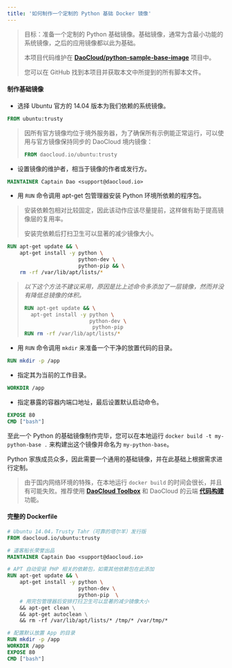 ```yaml
---
title: '如何制作一个定制的 Python 基础 Docker 镜像'
---
```


<!-- reviewed by fiona -->

> 目标：准备一个定制的 Python 基础镜像。基础镜像，通常为含最小功能的系统镜像，之后的应用镜像都以此为基础。
> 
> 本项目代码维护在 **[DaoCloud/python-sample-base-image](https://github.com/DaoCloud/python-sample-base-image)** 项目中。
>
> 您可以在 GitHub 找到本项目并获取本文中所提到的所有脚本文件。

#### 制作基础镜像

- 选择 Ubuntu 官方的 14.04 版本为我们依赖的系统镜像。

```dockerfile
FROM ubuntu:trusty
```

> 因所有官方镜像均位于境外服务器，为了确保所有示例能正常运行，可以使用与官方镜像保持同步的 DaoCloud 境内镜像：
>
>```dockerfile
>FROM daocloud.io/ubuntu:trusty
>```

- 设置镜像的维护者，相当于镜像的作者或发行方。

```dockerfile
MAINTAINER Captain Dao <support@daocloud.io>
```

- 用 `RUN` 命令调用 apt-get 包管理器安装 Python 环境所依赖的程序包。

> 安装依赖包相对比较固定，因此该动作应该尽量提前，这样做有助于提高镜像层的复用率。
> 
> 安装完依赖后打扫卫生可以显著的减少镜像大小。

```dockerfile
RUN apt-get update && \
  	apt-get install -y python \
    				   python-dev \
                       python-pip && \
  	rm -rf /var/lib/apt/lists/*
```

> *以下这个方法不建议采用，原因是比上述命令多添加了一层镜像，然而并没有降低总镜像的体积。*
>
>```dockerfile
>RUN apt-get update && \
>  	apt-get install -y python \
>    				   python-dev \
>                       python-pip 
>RUN rm -rf /var/lib/apt/lists/*
>```

- 用 `RUN` 命令调用 `mkdir` 来准备一个干净的放置代码的目录。

```dockerfile
RUN mkdir -p /app
```

- 指定其为当前的工作目录。

```dockerfile
WORKDIR /app
```

- 指定暴露的容器内端口地址，最后设置默认启动命令。

```dockerfile
EXPOSE 80
CMD ["bash"]
```

至此一个 Python 的基础镜像制作完毕，您可以在本地运行 `docker build -t my-python-base .` 来构建出这个镜像并命名为 `my-python-base`。

Python 家族成员众多，因此需要一个通用的基础镜像，并在此基础上根据需求进行定制。

> 由于国内网络环境的特殊，在本地运行 `docker build` 的时间会很长，并且有可能失败。推荐使用 **[DaoCloud Toolbox](http://blog.daocloud.io/toolbox)** 和 DaoCloud 的云端 **[代码构建](http://help.daocloud.io/features/build-flows.html)** 功能。

#### 完整的 Dockerfile

```dockerfile
# Ubuntu 14.04，Trusty Tahr（可靠的塔尔羊）发行版
FROM daocloud.io/ubuntu:trusty

# 道客船长荣誉出品
MAINTAINER Captain Dao <support@daocloud.io>

# APT 自动安装 PHP 相关的依赖包，如需其他依赖包在此添加
RUN apt-get update && \
  	apt-get install -y python \
    				   python-dev \
                       python-pip  \
    # 用完包管理器后安排打扫卫生可以显著的减少镜像大小
    && apt-get clean \
    && apt-get autoclean \
    && rm -rf /var/lib/apt/lists/* /tmp/* /var/tmp/* 

# 配置默认放置 App 的目录
RUN mkdir -p /app
WORKDIR /app
EXPOSE 80
CMD ["bash"]
```
